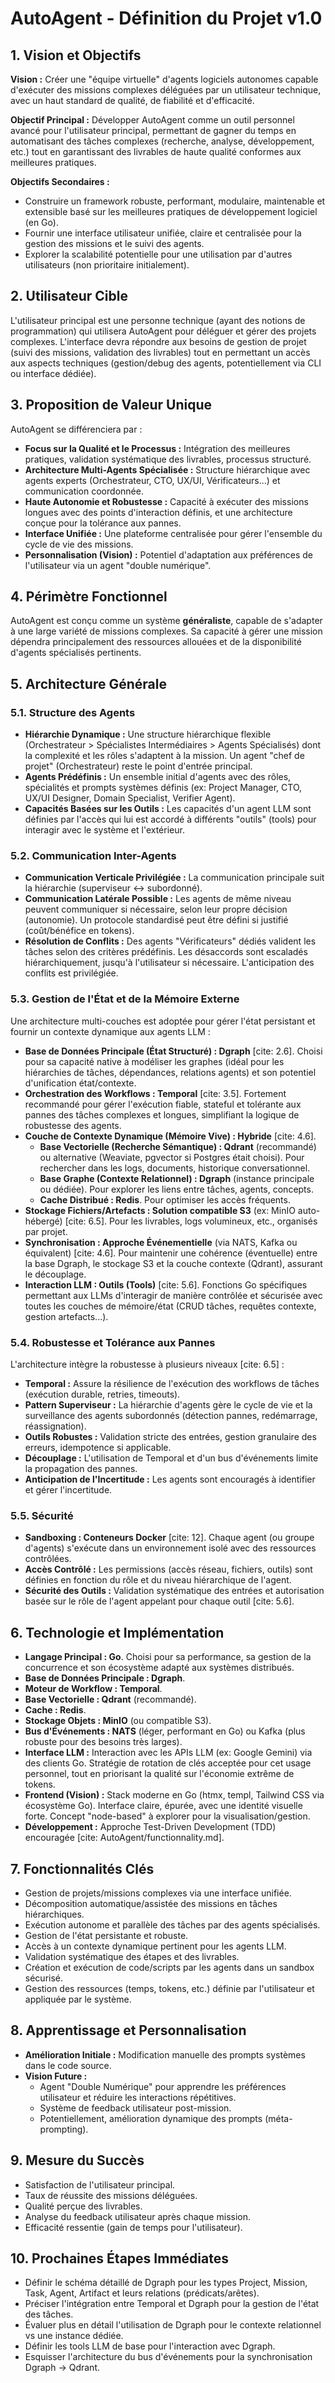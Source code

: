 # **AutoAgent \- Définition du Projet v1.0**

## **1\. Vision et Objectifs**

**Vision :** Créer une "équipe virtuelle" d'agents logiciels autonomes capable d'exécuter des missions complexes déléguées par un utilisateur technique, avec un haut standard de qualité, de fiabilité et d'efficacité.

**Objectif Principal :** Développer AutoAgent comme un outil personnel avancé pour l'utilisateur principal, permettant de gagner du temps en automatisant des tâches complexes (recherche, analyse, développement, etc.) tout en garantissant des livrables de haute qualité conformes aux meilleures pratiques.

**Objectifs Secondaires :**

* Construire un framework robuste, performant, modulaire, maintenable et extensible basé sur les meilleures pratiques de développement logiciel (en Go).  
* Fournir une interface utilisateur unifiée, claire et centralisée pour la gestion des missions et le suivi des agents.  
* Explorer la scalabilité potentielle pour une utilisation par d'autres utilisateurs (non prioritaire initialement).

## **2\. Utilisateur Cible**

L'utilisateur principal est une personne technique (ayant des notions de programmation) qui utilisera AutoAgent pour déléguer et gérer des projets complexes. L'interface devra répondre aux besoins de gestion de projet (suivi des missions, validation des livrables) tout en permettant un accès aux aspects techniques (gestion/debug des agents, potentiellement via CLI ou interface dédiée).

## **3\. Proposition de Valeur Unique**

AutoAgent se différenciera par :

* **Focus sur la Qualité et le Processus :** Intégration des meilleures pratiques, validation systématique des livrables, processus structuré.  
* **Architecture Multi-Agents Spécialisée :** Structure hiérarchique avec agents experts (Orchestrateur, CTO, UX/UI, Vérificateurs...) et communication coordonnée.  
* **Haute Autonomie et Robustesse :** Capacité à exécuter des missions longues avec des points d'interaction définis, et une architecture conçue pour la tolérance aux pannes.  
* **Interface Unifiée :** Une plateforme centralisée pour gérer l'ensemble du cycle de vie des missions.  
* **Personnalisation (Vision) :** Potentiel d'adaptation aux préférences de l'utilisateur via un agent "double numérique".

## **4\. Périmètre Fonctionnel**

AutoAgent est conçu comme un système **généraliste**, capable de s'adapter à une large variété de missions complexes. Sa capacité à gérer une mission dépendra principalement des ressources allouées et de la disponibilité d'agents spécialisés pertinents.

## **5\. Architecture Générale**

### **5.1. Structure des Agents**

* **Hiérarchie Dynamique :** Une structure hiérarchique flexible (Orchestrateur \> Spécialistes Intermédiaires \> Agents Spécialisés) dont la complexité et les rôles s'adaptent à la mission. Un agent "chef de projet" (Orchestrateur) reste le point d'entrée principal.  
* **Agents Prédéfinis :** Un ensemble initial d'agents avec des rôles, spécialités et prompts systèmes définis (ex: Project Manager, CTO, UX/UI Designer, Domain Specialist, Verifier Agent).  
* **Capacités Basées sur les Outils :** Les capacités d'un agent LLM sont définies par l'accès qui lui est accordé à différents "outils" (tools) pour interagir avec le système et l'extérieur.

### **5.2. Communication Inter-Agents**

* **Communication Verticale Privilégiée :** La communication principale suit la hiérarchie (superviseur \<-\> subordonné).  
* **Communication Latérale Possible :** Les agents de même niveau peuvent communiquer si nécessaire, selon leur propre décision (autonomie). Un protocole standardisé peut être défini si justifié (coût/bénéfice en tokens).  
* **Résolution de Conflits :** Des agents "Vérificateurs" dédiés valident les tâches selon des critères prédéfinis. Les désaccords sont escaladés hiérarchiquement, jusqu'à l'utilisateur si nécessaire. L'anticipation des conflits est privilégiée.

### **5.3. Gestion de l'État et de la Mémoire Externe**

Une architecture multi-couches est adoptée pour gérer l'état persistant et fournir un contexte dynamique aux agents LLM :

* **Base de Données Principale (État Structuré) : Dgraph** \[cite: 2.6\]. Choisi pour sa capacité native à modéliser les graphes (idéal pour les hiérarchies de tâches, dépendances, relations agents) et son potentiel d'unification état/contexte.  
* **Orchestration des Workflows : Temporal** \[cite: 3.5\]. Fortement recommandé pour gérer l'exécution fiable, stateful et tolérante aux pannes des tâches complexes et longues, simplifiant la logique de robustesse des agents.  
* **Couche de Contexte Dynamique (Mémoire Vive) : Hybride** \[cite: 4.6\].  
  * **Base Vectorielle (Recherche Sémantique) : Qdrant** (recommandé) ou alternative (Weaviate, pgvector si Postgres était choisi). Pour rechercher dans les logs, documents, historique conversationnel.  
  * **Base Graphe (Contexte Relationnel) : Dgraph** (instance principale ou dédiée). Pour explorer les liens entre tâches, agents, concepts.  
  * **Cache Distribué : Redis**. Pour optimiser les accès fréquents.  
* **Stockage Fichiers/Artefacts : Solution compatible S3** (ex: MinIO auto-hébergé) \[cite: 6.5\]. Pour les livrables, logs volumineux, etc., organisés par projet.  
* **Synchronisation : Approche Événementielle** (via NATS, Kafka ou équivalent) \[cite: 4.6\]. Pour maintenir une cohérence (éventuelle) entre la base Dgraph, le stockage S3 et la couche contexte (Qdrant), assurant le découplage.  
* **Interaction LLM : Outils (Tools)** \[cite: 5.6\]. Fonctions Go spécifiques permettant aux LLMs d'interagir de manière contrôlée et sécurisée avec toutes les couches de mémoire/état (CRUD tâches, requêtes contexte, gestion artefacts...).

### **5.4. Robustesse et Tolérance aux Pannes**

L'architecture intègre la robustesse à plusieurs niveaux \[cite: 6.5\] :

* **Temporal :** Assure la résilience de l'exécution des workflows de tâches (exécution durable, retries, timeouts).  
* **Pattern Superviseur :** La hiérarchie d'agents gère le cycle de vie et la surveillance des agents subordonnés (détection pannes, redémarrage, réassignation).  
* **Outils Robustes :** Validation stricte des entrées, gestion granulaire des erreurs, idempotence si applicable.  
* **Découplage :** L'utilisation de Temporal et d'un bus d'événements limite la propagation des pannes.  
* **Anticipation de l'Incertitude :** Les agents sont encouragés à identifier et gérer l'incertitude.

### **5.5. Sécurité**

* **Sandboxing : Conteneurs Docker** \[cite: 12\]. Chaque agent (ou groupe d'agents) s'exécute dans un environnement isolé avec des ressources contrôlées.  
* **Accès Contrôlé :** Les permissions (accès réseau, fichiers, outils) sont définies en fonction du rôle et du niveau hiérarchique de l'agent.  
* **Sécurité des Outils :** Validation systématique des entrées et autorisation basée sur le rôle de l'agent appelant pour chaque outil \[cite: 5.6\].

## **6\. Technologie et Implémentation**

* **Langage Principal : Go**. Choisi pour sa performance, sa gestion de la concurrence et son écosystème adapté aux systèmes distribués.  
* **Base de Données Principale : Dgraph**.  
* **Moteur de Workflow : Temporal**.  
* **Base Vectorielle : Qdrant** (recommandé).  
* **Cache : Redis**.  
* **Stockage Objets : MinIO** (ou compatible S3).  
* **Bus d'Événements : NATS** (léger, performant en Go) ou Kafka (plus robuste pour des besoins très larges).  
* **Interface LLM :** Interaction avec les APIs LLM (ex: Google Gemini) via des clients Go. Stratégie de rotation de clés acceptée pour cet usage personnel, tout en priorisant la qualité sur l'économie extrême de tokens.  
* **Frontend (Vision) :** Stack moderne en Go (htmx, templ, Tailwind CSS via écosystème Go). Interface claire, épurée, avec une identité visuelle forte. Concept "node-based" à explorer pour la visualisation/gestion.  
* **Développement :** Approche Test-Driven Development (TDD) encouragée \[cite: AutoAgent/functionnality.md\].

## **7\. Fonctionnalités Clés**

* Gestion de projets/missions complexes via une interface unifiée.  
* Décomposition automatique/assistée des missions en tâches hiérarchiques.  
* Exécution autonome et parallèle des tâches par des agents spécialisés.  
* Gestion de l'état persistante et robuste.  
* Accès à un contexte dynamique pertinent pour les agents LLM.  
* Validation systématique des étapes et des livrables.  
* Création et exécution de code/scripts par les agents dans un sandbox sécurisé.  
* Gestion des ressources (temps, tokens, etc.) définie par l'utilisateur et appliquée par le système.

## **8\. Apprentissage et Personnalisation**

* **Amélioration Initiale :** Modification manuelle des prompts systèmes dans le code source.  
* **Vision Future :**  
  * Agent "Double Numérique" pour apprendre les préférences utilisateur et réduire les interactions répétitives.  
  * Système de feedback utilisateur post-mission.  
  * Potentiellement, amélioration dynamique des prompts (méta-prompting).

## **9\. Mesure du Succès**

* Satisfaction de l'utilisateur principal.  
* Taux de réussite des missions déléguées.  
* Qualité perçue des livrables.  
* Analyse du feedback utilisateur après chaque mission.  
* Efficacité ressentie (gain de temps pour l'utilisateur).

## **10\. Prochaines Étapes Immédiates**

* Définir le schéma détaillé de Dgraph pour les types Project, Mission, Task, Agent, Artifact et leurs relations (prédicats/arêtes).  
* Préciser l'intégration entre Temporal et Dgraph pour la gestion de l'état des tâches.  
* Évaluer plus en détail l'utilisation de Dgraph pour le contexte relationnel vs une instance dédiée.  
* Définir les tools LLM de base pour l'interaction avec Dgraph.  
* Esquisser l'architecture du bus d'événements pour la synchronisation Dgraph \-\> Qdrant.